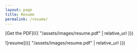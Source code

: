 ```yaml
---
layout: page
title: Resume
permalink: /resume/
---
```

[Get the PDF]({{ "/assets/images/resume.pdf" | relative_url }})

![resume]({{ "/assets/images/resume.pdf" | relative_url }})
